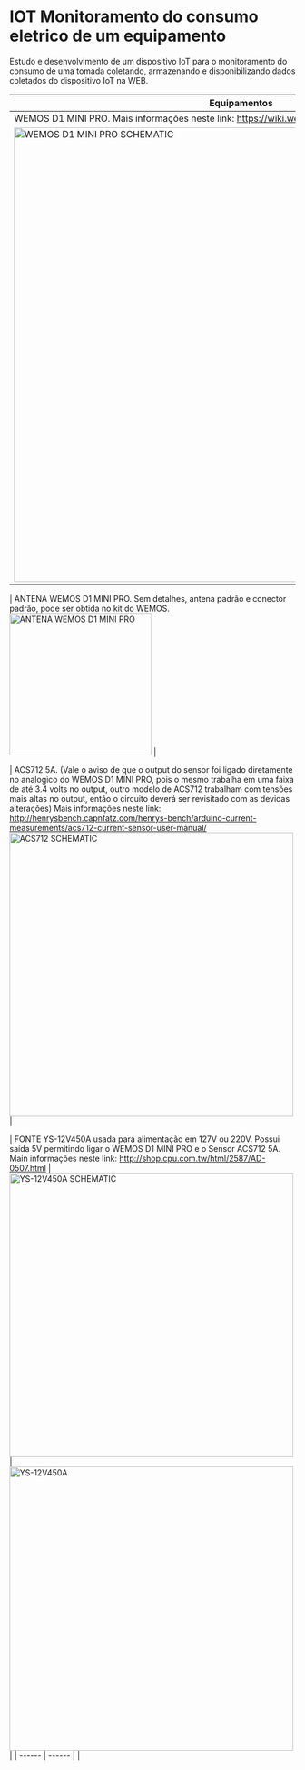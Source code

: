 # IOT Monitoramento do consumo eletrico de um equipamento
Estudo e desenvolvimento de um dispositivo IoT para o monitoramento do consumo de uma tomada coletando, armazenando e disponibilizando dados coletados do dispositivo IoT na WEB.


|Equipamentos| 
|------ |
| WEMOS D1 MINI PRO. Mais informações neste link: https://wiki.wemos.cc/products:d1:d1_mini_pro
<img alt="WEMOS D1 MINI PRO SCHEMATIC" src="https://github.com/filipecavalc/IOT-monitoramento-do-consumo-eletrico-de-um-equipamento/blob/master/wemos_d1_mini_pro_pinout.png" width="800"> |

| ANTENA WEMOS D1 MINI PRO. Sem detalhes, antena padrão e conector padrão, pode ser obtida no kit do WEMOS.
<img alt="ANTENA WEMOS D1 MINI PRO" src="https://github.com/filipecavalc/IOT-monitoramento-do-consumo-eletrico-de-um-equipamento/blob/master/antena.jpg" width="250"> |

| ACS712 5A. (Vale o aviso de que o output do sensor foi ligado diretamente no analogico do WEMOS D1 MINI PRO, pois o mesmo trabalha em uma faixa de até 3.4 volts no output, outro modelo de ACS712 trabalham com tensões mais altas no output, então o circuito deverá ser revisitado com as devidas alterações) Mais informações neste link: http://henrysbench.capnfatz.com/henrys-bench/arduino-current-measurements/acs712-current-sensor-user-manual/
<img alt="ACS712 SCHEMATIC" src="https://raw.githubusercontent.com/filipecavalc/IOT-monitoramento-do-consumo-eletrico-de-um-equipamento/master/ACS-712-Pinouts.png" width="500"> |

| FONTE YS-12V450A usada para alimentação em 127V ou 220V. Possui saída 5V permitindo ligar o WEMOS D1 MINI PRO e o Sensor ACS712 5A. Main informações neste link: http://shop.cpu.com.tw/html/2587/AD-0507.html
| <img alt="YS-12V450A SCHEMATIC" src="https://github.com/filipecavalc/IOT-monitoramento-do-consumo-eletrico-de-um-equipamento/blob/master/ys-12v450a-Schematic.jpg" width="500"> | <img alt="YS-12V450A" src="https://github.com/filipecavalc/IOT-monitoramento-do-consumo-eletrico-de-um-equipamento/blob/master/ys-12v450a.JPG" width="500"> |
| ------ | ------ | |
